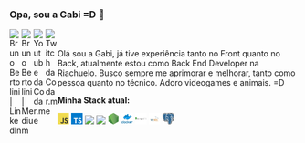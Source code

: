
### Opa, sou a Gabi =D 👋

<a href="http://linkedin.com/in/brunobertolini" target="_blank">
  <img src="https://raw.githubusercontent.com/brunobertolini/brunobertolini/master/assets/linkedin.svg" width="21px"  alt="Bruno Bertolini | LinkedIn" align="left" />
</a>
<a href="http://medium.com/@brunobertolini" target="_blank">
  <img src="https://raw.githubusercontent.com/brunobertolini/brunobertolini/master/assets/medium.svg" width="21px"  alt="Bruno Bertolini | Medium" align="left" />
</a>

<a href="http://youtube.com/codarme" target="_blank">
  <img src="https://raw.githubusercontent.com/brunobertolini/brunobertolini/master/assets/youtube.svg" width="21px"  alt="Youtube da Codar.me" align="left" />
</a>

<a href="http://twitch.tv/codarme" target="_blank">
  <img src="https://raw.githubusercontent.com/brunobertolini/brunobertolini/master/assets/twitch.svg" width="21px"  alt="Twitch da Codar.me" align="left" />
</a>

<br />
<br />
Olá sou a Gabi, já tive experiência tanto no Front quanto no Back, atualmente estou como Back End Developer na Riachuelo.
Busco sempre me aprimorar e melhorar, tanto como pessoa quanto no técnico.
Adoro videogames e animais. =D


**Minha Stack atual:**

<code><img height="20" src="https://raw.githubusercontent.com/github/explore/80688e429a7d4ef2fca1e82350fe8e3517d3494d/topics/javascript/javascript.png"></code>
<code><img height="20" src="https://raw.githubusercontent.com/github/explore/80688e429a7d4ef2fca1e82350fe8e3517d3494d/topics/typescript/typescript.png"></code>
<code><img height="20" src="https://raw.githubusercontent.com/gabizinha12/gabizinha12/master/assets/python.png"></code>
<code><img height="20" src="https://raw.githubusercontent.com/gabizinha12/gabizinha12/master/assets/java.png"></code>
<code><img height="20" src="https://raw.githubusercontent.com/github/explore/80688e429a7d4ef2fca1e82350fe8e3517d3494d/topics/nodejs/nodejs.png"></code>
<code><img height="20" src="https://raw.githubusercontent.com/github/explore/80688e429a7d4ef2fca1e82350fe8e3517d3494d/topics/docker/docker.png"></code>
<code><img height="20" src="https://raw.githubusercontent.com/github/explore/80688e429a7d4ef2fca1e82350fe8e3517d3494d/topics/mongodb/mongodb.png"></code>
<code><img height="20" src="https://raw.githubusercontent.com/github/explore/80688e429a7d4ef2fca1e82350fe8e3517d3494d/topics/mysql/mysql.png"></code>
<code><img height="20" src="https://raw.githubusercontent.com/github/explore/80688e429a7d4ef2fca1e82350fe8e3517d3494d/topics/postgresql/postgresql.png"></code>


